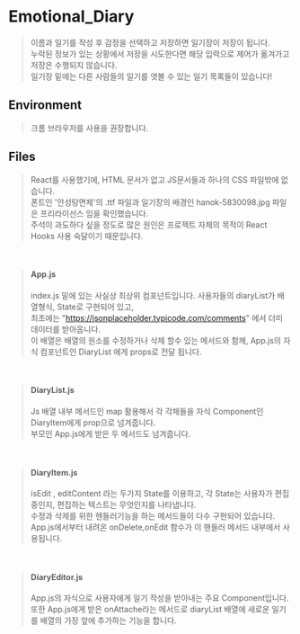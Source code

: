 # Emotional_Diary

> 이름과 일기를 작성 후 감정을 선택하고 저장하면 일기장이 저장이 됩니다.<br>
> 누락된 정보가 있는 상황에서 저장을 시도한다면 해당 입력으로 제어가 옮겨가고 저장은 수행되지 않습니다.<br>
> 일기장 밑에는 다른 사람들의 일기를 엿볼 수 있는 일기 목록들이 있습니다!<br>

## Environment

> 크롬 브라우저를 사용을 권장합니다.<br>

## Files

> React를 사용했기에, HTML 문서가 없고 JS문서들과 하나의 CSS 파일밖에 없습니다.<br>
> 폰트인 '안성탕면체'의 .ttf 파일과 일기장의 배경인 hanok-5830098.jpg 파일은 프리라이선스 임을 확인했습니다.<br>
> 주석이 과도하다 싶을 정도로 많은 원인은 프로젝트 자체의 목적이 React Hooks 사용 숙달이기 때문입니다.<br>

<br>

> #### App.js
>
> index.js 밑에 있는 사실상 최상위 컴포넌트입니다. 사용자들의 diaryList가 배열형식, State로 구현되어 있고,<br> 최초에는 "https://jsonplaceholder.typicode.com/comments" 에서 더미 데이터를 받아옵니다.<br>
> 이 배열은 배열의 원소를 수정하거나 삭제 할수 있는 메서드와 함께, App.js의 자식 컴포넌트인 DiaryList 에게 props로 전달 됩니다.<br>

<br>

> #### DiaryList.js
>
> Js 배열 내부 메서드인 map 활용해서 각 각체들을 자식 Component인 DiaryItem에게 prop으로 넘겨줍니다.<br>
> 부모인 App.js에게 받은 두 메서드도 넘겨줍니다.<br>

<br>

> #### DiaryItem.js
>
> isEdit , editContent 라는 두가지 State를 이용하고, 각 State는 사용자가 편집중인지, 편집하는 텍스트는 무엇인지를 나타냅니다.<br>
> 수정과 삭제를 위한 헨들러기능을 하는 메서드들이 다수 구현되어 있습니다. App.js에서부터 내려온 onDelete,onEdit 함수가 이 핸들러 메서드 내부에서 사용됩니다.<br>

<br>

> #### DiaryEditor.js
>
> App.js의 자식으로 사용자에게 일기 작성을 받아내는 주요 Component입니다.<br>
> 또한 App.js에게 받은 onAttache라는 메서드로 diaryList 배열에 새로운 일기를 배열의 가장 앞에 추가하는 기능을 합니다.<br>
